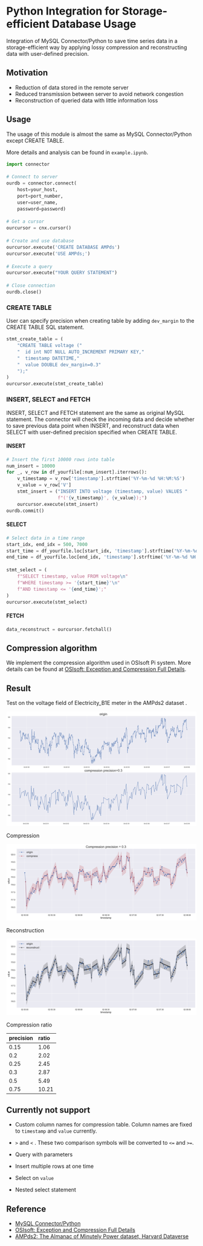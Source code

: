 # Python Integration for Storage-efficient Database Usage

Integration of MySQL Connector/Python to save time series data in a storage-efficient way by applying lossy compression and reconstructing data with user-defined precision.

## Motivation

- Reduction of data stored in the remote server
- Reduced transmission between server to avoid network congestion
- Reconstruction of queried data with little information loss

## Usage

The usage of this module is almost the same as MySQL Connector/Python except CREATE TABLE.

More details and analysis can be found in `example.ipynb`.

```python
import connector

# Connect to server
ourdb = connector.connect(
    host=your_host,
    port=port_number,
    user=user_name,
    password=password)

# Get a cursor
ourcursor = cnx.cursor()

# Create and use database
ourcursor.execute('CREATE DATABASE AMPds')
ourcursor.execute('USE AMPds;')

# Execute a query
ourcursor.execute("YOUR QUERY STATEMENT")

# Close connection
ourdb.close()
```

### CREATE TABLE

User can specify precision when creating table by adding `dev_margin` to the CREATE TABLE SQL statement.

```python
stmt_create_table = (
    "CREATE TABLE voltage ("
    "  id int NOT NULL AUTO_INCREMENT PRIMARY KEY,"
    "  timestamp DATETIME,"
    "  value DOUBLE dev_margin=0.3"
    ");"
)
ourcursor.execute(stmt_create_table)
```

### INSERT, SELECT and FETCH

INSERT, SELECT and FETCH statement are the same as original MySQL statement. The connector will check the incoming data and decide whether to save previous data point when INSERT, and reconstruct data when SELECT with user-defined precision specified when CREATE TABLE.

#### INSERT

```python
# Insert the first 10000 rows into table
num_insert = 10000
for _, v_row in df_yourfile[:num_insert].iterrows():
    v_timestamp = v_row['timestamp'].strftime('%Y-%m-%d %H:%M:%S')
    v_value = v_row['V']
    stmt_insert = ("INSERT INTO voltage (timestamp, value) VALUES "
                   f"('{v_timestamp}', {v_value});")
    ourcursor.execute(stmt_insert)
ourdb.commit()
```

#### SELECT

```python
# Select data in a time range
start_idx, end_idx = 500, 7000
start_time = df_yourfile.loc[start_idx, 'timestamp'].strftime('%Y-%m-%d %H:%M:%S')
end_time = df_yourfile.loc[end_idx, 'timestamp'].strftime('%Y-%m-%d %H:%M:%S')

stmt_select = (
    f"SELECT timestamp, value FROM voltage\n"
    f"WHERE timestamp >= '{start_time}'\n"
    f"AND timestamp <= '{end_time}';"
)
ourcursor.execute(stmt_select)
```

#### FETCH

```python
data_reconstruct = ourcursor.fetchall()
```

## Compression algorithm

We implement the compression algorithm used in OSIsoft Pi system. More details can be found at [OSIsoft: Exception and Compression Full Details](https://www.youtube.com/watch?v=89hg2mme7S0).

## Result

Test on the voltage field of Electricity_B1E meter in the AMPds2 dataset .

![compare_2_0.3](figure/compare_2_0.3.png)

Compression

![compression_0.3](figure/compare_stack_0.3_compress.png)

Reconstruction

![reconstruction_0.3](figure/compare_stack_0.3_reconstruct.png)

Compression ratio

| precision | ratio |
| --------- | :---- |
| 0.15      | 1.06  |
| 0.2       | 2.02  |
| 0.25      | 2.45  |
| 0.3       | 2.87  |
| 0.5       | 5.49  |
| 0.75      | 10.21 |

## Currently not support

- Custom column names for compression table. Column names are fixed to `timestamp` and `value` currently.
- `>` and `<` . These two comparison symbols will be converted to `<=` and `>=`.
- Query with parameters
- Insert multiple rows at one time

- Select on `value`
- Nested select statement

## Reference

- [MySQL Connector/Python](https://github.com/mysql/mysql-connector-python)
- [OSIsoft: Exception and Compression Full Details](https://www.youtube.com/watch?v=89hg2mme7S0)
- [AMPds2: The Almanac of Minutely Power dataset, Harvard Dataverse](https://dataverse.harvard.edu/dataset.xhtml?persistentId=doi:10.7910/DVN/FIE0S4)